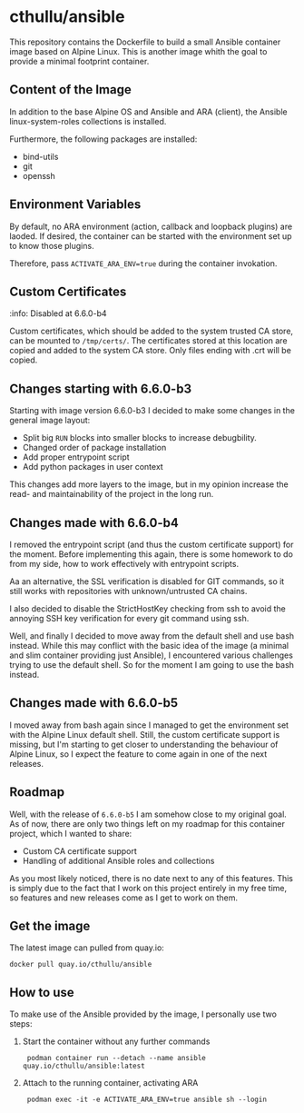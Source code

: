 # cthullu/ansible

This repository contains the Dockerfile to build a small Ansible container image based on
Alpine Linux. This is another image whith the goal to provide a minimal footprint container.

## Content of the Image

In addition to the base Alpine OS and Ansible and ARA (client), the Ansible
linux-system-roles collections is installed.

Furthermore, the following packages are installed:

* bind-utils
* git
* openssh

## Environment Variables

By default, no ARA environment (action, callback and loopback plugins) are laoded.
If desired, the container can be started with the environment set up to know those plugins.

Therefore, pass `ACTIVATE_ARA_ENV=true` during the container invokation.

## Custom Certificates

:info: Disabled at 6.6.0-b4

Custom certificates, which should be added to the system trusted CA store, can be mounted
to `/tmp/certs/`. The certificates stored at this location are copied and added to the
system CA store. Only files ending with .crt will be copied.

## Changes starting with 6.6.0-b3

Starting with image version 6.6.0-b3 I decided to make some changes in the general image
layout:

* Split big `RUN` blocks into smaller blocks to increase debugbility.
* Changed order of package installation
* Add proper entrypoint script
* Add python packages in user context

This changes add more layers to the image, but in my opinion increase the read- and
maintainability of the project in the long run.

## Changes made with 6.6.0-b4

I removed the entrypoint script (and thus the custom certificate support) for the moment.
Before implementing this again, there is some homework to do from my side, how to work
effectively with entrypoint scripts.

Aa an alternative, the SSL verification is disabled for GIT commands, so it still works
with repositories with unknown/untrusted CA chains.

I also decided to disable the StrictHostKey checking from ssh to avoid the annoying
SSH key verification for every git command using ssh.

Well, and finally I decided to move away from the default shell and use bash instead. While
this may conflict with the basic idea of the image (a minimal and slim container providing
just Ansible), I encountered various challenges trying to use the default shell. So for the
moment I am going to use the bash instead.

## Changes made with 6.6.0-b5

I moved away from bash again since I managed to get the environment set with the Alpine
Linux default shell. Still, the custom certificate support is missing, but I'm starting to
get closer to understanding the behaviour of Alpine Linux, so I expect the feature to come
again in one of the next releases.

## Roadmap

Well, with the release of `6.6.0-b5` I am somehow close to my original goal. As of now,
there are only two things left on my roadmap for this container project, which I wanted to
share:

* Custom CA certificate support
* Handling of additional Ansible roles and collections

As you most likely noticed, there is no date next to any of this features. This is simply
due to the fact that I work on this project entirely in my free time, so features and new
releases come as I get to work on them.

## Get the image

The latest image can pulled from quay.io:

    docker pull quay.io/cthullu/ansible

## How to use

To make use of the Ansible provided by the image, I personally use two steps:

1. Start the container without any further commands

        podman container run --detach --name ansible quay.io/cthullu/ansible:latest

2. Attach to the running container, activating ARA

        podman exec -it -e ACTIVATE_ARA_ENV=true ansible sh --login
